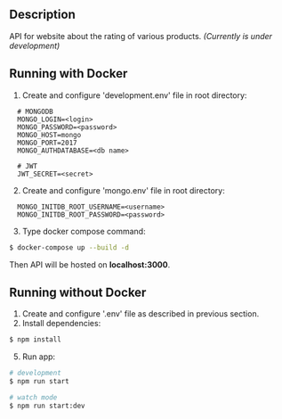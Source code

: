 ## Description

API for website about the rating of various products. <i>(Currently is under development)</i>


## Running with Docker
1. Create and configure 'development.env' file in root directory:
```env
  # MONGODB
  MONGO_LOGIN=<login>
  MONGO_PASSWORD=<password>
  MONGO_HOST=mongo
  MONGO_PORT=2017
  MONGO_AUTHDATABASE=<db name>

  # JWT
  JWT_SECRET=<secret>
```
2. Create and configure 'mongo.env' file in root directory:
```env
  MONGO_INITDB_ROOT_USERNAME=<username>
  MONGO_INITDB_ROOT_PASSWORD=<password>
```
3. Type docker compose command:
```bash
$ docker-compose up --build -d
```
Then API will be hosted on <b>localhost:3000</b>.

## Running without Docker

1. Create and configure '.env' file as described in previous section.
2. Install dependencies:
```bash
$ npm install
```
5. Run app:
```bash
# development
$ npm run start

# watch mode
$ npm run start:dev
```